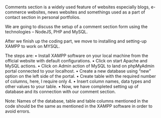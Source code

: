 Comments section is a widely used feature of websites especially blogs, e-commerce websites, news websites and somethings used as a part of contact section in personal portfolios. 

We are going to discuss the setup of a comment section form using the technologies – NodeJS, PHP and MySQL.

After we finish up the coding part, we move to installing and setting-up XAMPP to work on MYSQL.

The steps are:
•	Install XAMPP software on your local machine from the official website with default configurations.
•	Click on start Apache and MySQL actions. 
•	Click on Admin action of MySQL to land on phpMyAdmin portal connected to your localhost.
•	Create a new database using “new” option on the left side of the portal.
•	Create table with the required number of columns, here, I require only 4.
•	Insert column names, data types and other values to your table.
•	Now, we have completed setting up of database and its connection with our comment section. 

Note: Names of the database, table and table columns mentioned in the code should be the same as mentioned in the XAMPP software in order to avoid errors.

